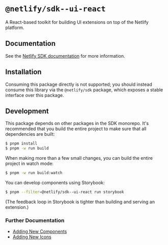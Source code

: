 # `@netlify/sdk--ui-react`

A React-based toolkit for building UI extensions on top of the Netlify platform.

## Documentation

See the [Netlify SDK documentation](https://developers.netlify.com/sdk/) for more information.

## Installation

Consuming this package directly is not supported; you should instead consume this library via the `@netlify/sdk` package, which exposes a stable interface over this package.

## Development

This package depends on other packages in the SDK monorepo. It's recommended that you build the entire project to make sure that all dependencies are built:

```sh
$ pnpm install
$ pnpm -w run build
```

When making more than a few small changes, you can build the entire project in watch mode:

```sh
$ pnpm -w run build:watch
```

You can develop components using Storybook:

```sh
$ pnpm --filter=@netlify/sdk--ui-react run storybook
```

(The feedback loop in Storybook is tighter than building and serving an extension.)

### Further Documentation

- [Adding New Components](./docs-internal/adding_new_components.md)
- [Adding New Icons](./docs-internal/adding_new_icons.md)
